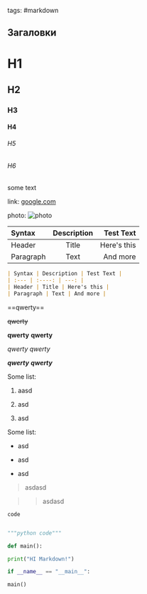 tags: #markdown

## Загаловки

# H1

## H2

### H3

#### H4

###### H5

###### H6

  

some text

  

link: [google.com](https://www.google.com/)

photo: ![photo](https://i.guim.co.uk/img/media/26392d05302e02f7bf4eb143bb84c8097d09144b/446_167_3683_2210/master/3683.jpg?width=1200&quality=85&auto=format&fit=max&s=a52bbe202f57ac0f5ff7f47166906403)

  
  

| Syntax | Description | Test Text |
| :--- | :----: | ---: |
| Header | Title | Here's this |
| Paragraph | Text | And more |

```Markdown
| Syntax | Description | Test Text |
| :--- | :----: | ---: |
| Header | Title | Here's this |
| Paragraph | Text | And more |
```


==qwerty==

~~qwerty~~

**qwerty** __qwerty__

*qwerty* _qwerty_

***qwerty*** ___qwerty___

  

Some list:

1. aasd

2. asd

3. asd

Some list:

* asd

* asd

* asd

  
> asdasd

>> asdasd

  
  

`code`

```python

"""python code"""

def main():

print("HI Markdown!")

if __name__ == "__main__":

main()

```